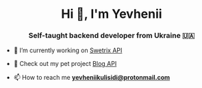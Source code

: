 <h1 align="center">Hi 👋, I'm Yevhenii</h1>
<h3 align="center">Self-taught backend developer from Ukraine 🇺🇦</h3>

- 🔭 I’m currently working on [Swetrix API](https://github.com/Swetrix/swetrix-api)

- 🐾 Check out my pet project [Blog API](https://github.com/yevheniikulisidi/blog-api)

- 📫 How to reach me **yevheniikulisidi@protonmail.com**
